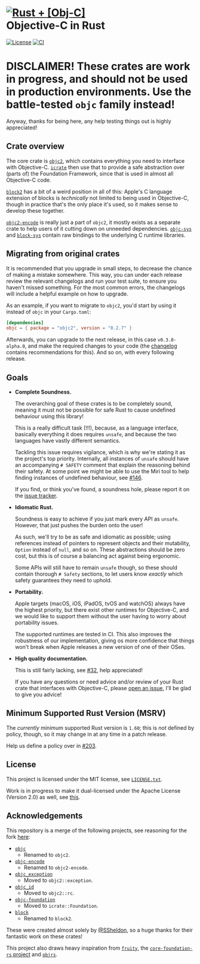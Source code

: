 # [![Rust + \[Obj-C\]](assets/logo-small.png)](https://github.com/madsmtm/objc2) <br> Objective-C in Rust

[![License](https://badgen.net/badge/license/MIT/blue)](./LICENSE.txt)
[![CI](https://github.com/madsmtm/objc2/actions/workflows/ci.yml/badge.svg)](https://github.com/madsmtm/objc2/actions/workflows/ci.yml)

# DISCLAIMER! These crates are work in progress, and should not be used in production environments. Use the battle-tested `objc` family instead!

Anyway, thanks for being here, any help testing things out is highly
appreciated!


## Crate overview

The core crate is [`objc2`], which contains everything you need to interface
with Objective-C. [`icrate`] then use that to provide a safe abstraction over
(parts of) the Foundation Framework, since that is used in almost all
Objective-C code.

[`block2`] has a bit of a weird position in all of this: Apple's C language
extension of blocks is _technically_ not limited to being used in Objective-C,
though in practice that's the only place it's used, so it makes sense to
develop these together.

[`objc2-encode`] is really just a part of `objc2`, it mostly exists as a
separate crate to help users of it cutting down on unneeded dependencies.
[`objc-sys`] and [`block-sys`] contain raw bindings to the underlying C
runtime libraries.

[`objc2`]: ./crates/objc2
[`icrate`]: ./crates/icrate
[`block2`]: ./crates/block2
[`objc2-encode`]: ./crates/objc2-encode
[`objc-sys`]: ./crates/objc-sys
[`block-sys`]: ./crates/block-sys


## Migrating from original crates

It is recommended that you upgrade in small steps, to decrease the chance of
making a mistake somewhere. This way, you can under each release review the
relevant changelogs and run your test suite, to ensure you haven't missed
something. For the most common errors, the changelogs will include a helpful
example on how to upgrade.

As an example, if you want to migrate to `objc2`, you'd start by using it
instead of `objc` in your `Cargo.toml`:
```toml
[dependencies]
objc = { package = "objc2", version = "0.2.7" }
```

Afterwards, you can upgrade to the next release, in this case
`v0.3.0-alpha.0`, and make the required changes to your code (the
[changelog](crates/objc2/CHANGELOG.md) contains recommendations for this). And
so on, with every following release.


## Goals

- **Complete Soundness.**

  The overarching goal of these crates is to be completely sound, meaning it
  must not be possible for safe Rust to cause undefined behaviour using this
  library!

  This is a really difficult task (!!!), because, as a language interface,
  basically everything it does requires `unsafe`, and because the two
  languages have vastly different semantics.

  Tackling this issue requires vigilance, which is why we're stating it as the
  project's top priority. Internally, all instances of `unsafe` should have an
  accompanying `# SAFETY` comment that explain the reasoning behind their
  safety. At some point we might be able to use the Miri tool to help finding
  instances of undefined behaviour, see [#146].

  If you find, or think you've found, a soundness hole, please report it on
  the [issue tracker].

- **Idiomatic Rust.**

  Soundness is easy to achieve if you just mark every API as `unsafe`.
  However, that just pushes the burden onto the user!

  As such, we'll try to be as safe and idiomatic as possible; using references
  instead of pointers to represent objects and their mutability, `Option`
  instead of `null`, and so on. These abstractions should be zero cost, but
  this is of course a balancing act against being ergonomic.

  Some APIs will still have to remain `unsafe` though, so these should contain
  thorough `# Safety` sections, to let users know _exactly_ which safety
  guarantees they need to uphold.

- **Portability.**

  Apple targets (macOS, iOS, iPadOS, tvOS and watchOS) always have the highest
  priority, but there exist other runtimes for Objective-C, and we would like
  to support them without the user having to worry about portability issues.

  The supported runtimes are tested in CI. This also improves the robustness
  of our implementation, giving os more confidence that things won't break
  when Apple releases a new version of one of their OSes.

- **High quality documentation.**

  This is still fairly lacking, see [#32], help appreciated!

  If you have any questions or need advice and/or review of your Rust crate
  that interfaces with Objective-C, please [open an issue][issue tracker],
  I'll be glad to give you advice!

[#146]: https://github.com/madsmtm/objc2/pull/146
[issue tracker]: https://github.com/madsmtm/objc2/issues/new
[#32]: https://github.com/madsmtm/objc2/issues/32


## Minimum Supported Rust Version (MSRV)

The _currently_ minimum supported Rust version is `1.60`; this is _not_
defined by policy, though, so it may change in at any time in a patch
release.

Help us define a policy over in [#203].

[#203]: https://github.com/madsmtm/objc2/issues/203


## License

This project is licensed under the MIT license, see [`LICENSE.txt`].

Work is in progress to make it dual-licensed under the Apache License
(Version 2.0) as well, see [this][#23].

[`LICENSE.txt`]: https://github.com/madsmtm/objc2/blob/master/LICENSE.txt
[#23]: https://github.com/madsmtm/objc2/issues/23


## Acknowledgements

This repository is a merge of the following projects, see reasoning for the
fork [here][origin-issue-101]:
- [`objc`](https://github.com/SSheldon/rust-objc)
  - Renamed to `objc2`.
- [`objc-encode`](https://github.com/SSheldon/rust-objc-encode)
  - Renamed to `objc2-encode`.
- [`objc_exception`](https://github.com/SSheldon/rust-objc-exception)
  - Moved to `objc2::exception`.
- [`objc_id`](https://github.com/SSheldon/rust-objc-id)
  - Moved to `objc2::rc`.
- [`objc-foundation`](https://github.com/SSheldon/rust-objc-foundation)
  - Moved to `icrate::Foundation`.
- [`block`](https://github.com/SSheldon/rust-block)
  - Renamed to `block2`.

These were created almost solely by [@SSheldon](https://github.com/SSheldon),
so a huge thanks for their fantastic work on these crates!

This project also draws heavy inspiration from [`fruity`], the [`core-foundation-rs` project] and [`objrs`].

[origin-issue-101]: https://github.com/SSheldon/rust-objc/issues/101
[`fruity`]: https://github.com/nvzqz/fruity
[`core-foundation-rs` project]: https://github.com/servo/core-foundation-rs
[`objrs`]: https://gitlab.com/objrs/objrs
